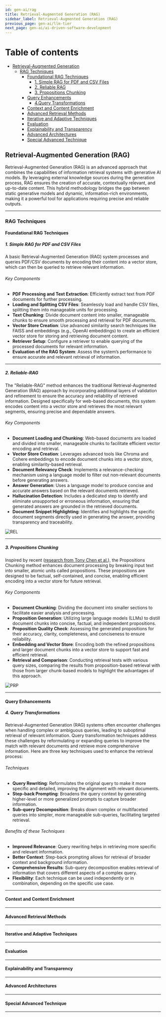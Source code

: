 ```yaml
---
id: gen-ai/rag
title: Retrieval-Augmented Generation (RAG)
sidebar_label: Retrieval-Augmented Generation (RAG)
previous_page: gen-ai/llm-tier
next_page: gen-ai/ai-driven-software-development
---
```


Table of contents
=================

<!--ts-->
   * [Retrieval-Augmented Generation](#retrieval-augmented-generation-rag)
      * [RAG Techniques](#rag-techniques)
        * [Foundational RAG Techniques](#foundational-rag-techniques)
          * [1. Simple RAG for PDF and CSV Files](#1-simple-rag-for-pdf-and-csv-files)
          * [2. Reliable RAG](#2-reliable-rag)
          * [3. Propositions Chunking](#3-propositions-chunking)
        * [Query Enhancements](#query-enhancements)
          * [4.Query Transformations](#4-query-transformations)     
        * [Context and Content Enrichment](#context-and-content-enrichment)
        * [Advanced Retrieval Methods](#advanced-retrieval-methods)
        * [Iterative and Adaptive Techniques](#iterative-and-adaptive-techniques)
        * [Evaluation](#evaluation)
        * [Explainability and Transparency](#explainability-and-transparency)
        * [Advanced Architectures](#advanced-architectures)
        * [Special Advanced Technique](#special-advanced-technique)
<!--te-->

## Retrieval-Augmented Generation (RAG)

Retrieval-Augmented Generation (RAG) is an advanced approach that combines the capabilities of information retrieval systems with generative AI models. By leveraging external knowledge sources during the generation process, RAG ensures the creation of accurate, contextually relevant, and up-to-date content. This hybrid methodology bridges the gap between static generative models and dynamic, information-rich environments, making it a powerful tool for applications requiring precise and reliable outputs.

-----

### RAG Techniques

#### Foundational RAG Techniques

##### 1. Simple RAG for PDF and CSV Files
A basic Retrieval-Augmented Generation (RAG) system processes and queries PDF/CSV documents by encoding their content into a vector store, which can then be queried to retrieve relevant information.

###### Key Components

- **PDF Processing and Text Extraction**: Efficiently extract text from PDF documents for further processing.
- **Loading and Splitting CSV Files**: Seamlessly load and handle CSV files, splitting them into manageable units for processing.
- **Text Chunking**: Divide document content into smaller, manageable chunks to ensure smooth processing and retrieval for PDF documents.
- **Vector Store Creation**: Use advanced similarity search techniques like FAISS and embeddings (e.g., OpenAI embeddings) to create an efficient vector store for storing and retrieving document content.
- **Retriever Setup**: Configure a retriever to enable querying of the processed documents for relevant information.
- **Evaluation of the RAG System**: Assess the system’s performance to ensure accurate and relevant retrieval of information.

-----

##### 2. Reliable-RAG
The "Reliable-RAG" method enhances the traditional Retrieval-Augmented Generation (RAG) approach by incorporating additional layers of validation and refinement to ensure the accuracy and reliability of retrieved information. Designed specifically for web-based documents, this system encodes content into a vector store and retrieves the most relevant segments, ensuring precise and dependable answers.

###### Key Components

- **Document Loading and Chunking**: Web-based documents are loaded and divided into smaller, manageable chunks to facilitate efficient vector encoding and retrieval.
- **Vector Store Creation**: Leverages advanced tools like Chroma and Cohere embeddings to encode document chunks into a vector store, enabling similarity-based retrieval.
- **Document Relevancy Check**: Implements a relevance-checking mechanism using a language model to filter out non-relevant documents before generating answers.
- **Answer Generation**: Uses a language model to produce concise and accurate answers based on the relevant documents retrieved.
- **Hallucination Detection**: Includes a dedicated step to identify and eliminate unsupported or erroneous information, ensuring that generated answers are grounded in the retrieved documents.
- **Document Snippet Highlighting**: Identifies and highlights the specific document segments directly used in generating the answer, providing transparency and traceability.

![REL](https://raw.githubusercontent.com/kranthiB/tech-pulse/main/images/rag/0001-REL.png)

-----

##### 3. Propositions Chunking

Inspired by recent ([research from Tony Chen et al.](https://arxiv.org/abs/2312.06648)), the Propositions Chunking method enhances document processing by breaking input text into smaller, atomic units called propositions. These propositions are designed to be factual, self-contained, and concise, enabling efficient encoding into a vector store for future retrieval.

###### Key Components

- **Document Chunking**: Dividing the document into smaller sections to facilitate easier analysis and processing.
- **Proposition Generation**: Utilizing large language models (LLMs) to distill document chunks into concise, factual, and independent propositions.
- **Proposition Quality Check**: Assessing the generated propositions for their accuracy, clarity, completeness, and conciseness to ensure reliability.
- **Embedding and Vector Store**: Encoding both the refined propositions and larger document chunks into a vector store to support fast and efficient retrieval.
- **Retrieval and Comparison**: Conducting retrieval tests with various query sizes, comparing the results from proposition-based retrieval with those from larger chunk-based models to highlight the advantages of this approach.

![PRP](https://raw.githubusercontent.com/kranthiB/tech-pulse/main/images/rag/0002-PRP.png)

-----

#### Query Enhancements

##### 4. Query Transformations

Retrieval-Augmented Generation (RAG) systems often encounter challenges when handling complex or ambiguous queries, leading to suboptimal retrieval of relevant information. Query transformation techniques address these challenges by reformulating or expanding queries to improve the match with relevant documents and retrieve more comprehensive information. Here are three key techniques used to enhance the retrieval process:

###### Techniques

- **Query Rewriting**: Reformulates the original query to make it more specific and detailed, improving the alignment with relevant documents.
- **Step-back Prompting**: Broadens the query context by generating higher-level or more generalized prompts to capture broader information.
- **Sub-query Decomposition**: Breaks down complex or multifaceted queries into simpler, more manageable sub-queries, facilitating targeted retrieval.

###### Benefits of these Techniques

- **Improved Relevance**: Query rewriting helps in retrieving more specific and relevant information.
- **Better Context**: Step-back prompting allows for retrieval of broader context and background information.
- **Comprehensive Results**: Sub-query decomposition enables retrieval of information that covers different aspects of a complex query.
- **Flexibility**: Each technique can be used independently or in combination, depending on the specific use case.

-----

#### Context and Content Enrichment

-----

#### Advanced Retrieval Methods

-----

#### Iterative and Adaptive Techniques

-----

#### Evaluation

-----

#### Explainability and Transparency

-----

#### Advanced Architectures

-----

#### Special Advanced Technique

-----
